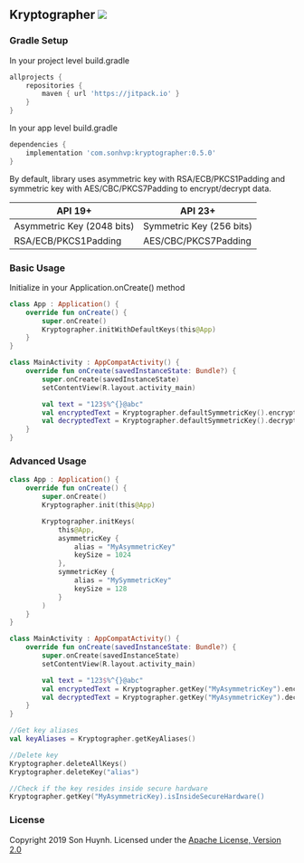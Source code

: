 ## Kryptographer [![](https://jitpack.io/v/com.sonhvp/kryptographer.svg)](https://jitpack.io/#com.sonhvp/kryptographer)
### Gradle Setup
In your project level build.gradle
```gradle
allprojects {
    repositories {
        maven { url 'https://jitpack.io' }
    }
}
```
In your app level build.gradle
```gradle
dependencies {
    implementation 'com.sonhvp:kryptographer:0.5.0'
}
```
By default, library uses asymmetric key with RSA/ECB/PKCS1Padding and symmetric key with AES/CBC/PKCS7Padding to encrypt/decrypt data.

| API 19+ | API 23+ |
| --- | --- |
| Asymmetric Key (2048 bits) | Symmetric Key (256 bits) |
| RSA/ECB/PKCS1Padding | AES/CBC/PKCS7Padding |
### Basic Usage
Initialize in your Application.onCreate() method
```kotlin
class App : Application() {
    override fun onCreate() {
        super.onCreate()
        Kryptographer.initWithDefaultKeys(this@App)
    }
}
```
```kotlin
class MainActivity : AppCompatActivity() {
    override fun onCreate(savedInstanceState: Bundle?) {
        super.onCreate(savedInstanceState)
        setContentView(R.layout.activity_main)

        val text = "123$%^{}@abc"
        val encryptedText = Kryptographer.defaultSymmetricKey().encrypt(text)
        val decryptedText = Kryptographer.defaultSymmetricKey().decrypt(encryptedText)
    }
}
```
### Advanced Usage
```kotlin
class App : Application() {
    override fun onCreate() {
        super.onCreate()
        Kryptographer.init(this@App)

        Kryptographer.initKeys(
            this@App,
            asymmetricKey {
                alias = "MyAsymmetricKey"
                keySize = 1024
            },
            symmetricKey {
                alias = "MySymmetricKey"
                keySize = 128
            }
        )
    }
}
```
```kotlin
class MainActivity : AppCompatActivity() {
    override fun onCreate(savedInstanceState: Bundle?) {
        super.onCreate(savedInstanceState)
        setContentView(R.layout.activity_main)

        val text = "123$%^{}@abc"
        val encryptedText = Kryptographer.getKey("MyAsymmetricKey").encrypt(text)
        val decryptedText = Kryptographer.getKey("MyAsymmetricKey").decrypt(encryptedText)
    }
}
```
```kotlin
//Get key aliases
val keyAliases = Kryptographer.getKeyAliases()

//Delete key
Kryptographer.deleteAllKeys()
Kryptographer.deleteKey("alias")

//Check if the key resides inside secure hardware
Kryptographer.getKey("MyAsymmetricKey).isInsideSecureHardware()
```

### License
Copyright 2019 Son Huynh.
Licensed under the [Apache License, Version 2.0](LICENSE)
